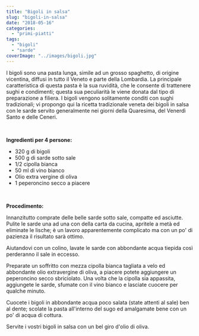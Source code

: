 ```yaml
---
title: "Bigoli in salsa"
slug: "bigoli-in-salsa"
date: "2018-05-16"
categories: 
  - "primi-piatti"
tags: 
  - "bigoli"
  - "sarde"
coverImage: "../images/bigoli.jpg"
---
```


I bigoli sono una pasta lunga, simile ad un grosso spaghetto, di origine vicentina, diffusi in tutto il Veneto e parte della Lombardia. La principale caratteristica di questa pasta è la sua ruvidità, che le consente di trattenere sughi e condimenti; questa sua peculiarità le viene donata dal tipo di preparazione a filiera. I bigoli vengono solitamente conditi con sughi tradizionali; vi propongo qui la ricetta tradizionale veneta dei bigoli in salsa con le sarde servito generalmente nei giorni della Quaresima, del Venerdì Santo e delle Ceneri.

 

**Ingredienti per 4 persone:**

- 320 g di bigoli
- 500 g di sarde sotto sale
- 1/2 cipolla bianca
- 50 ml di vino bianco
- Olio extra vergine di oliva
- 1 peperoncino secco a piacere

 

**Procedimento:**

Innanzitutto comprate delle belle sarde sotto sale, compatte ed asciutte. Pulite le sarde una ad una con della carta da cucina, apritele a metà ed eliminate le lische; è un lavoro apparentemente complicato ma con un po' di pazienza il risultato sarà ottimo.

Aiutandovi con un colino, lavate le sarde con abbondante acqua tiepida così perderanno il sale in eccesso.

Preparate un soffritto con mezza cipolla bianca tagliata a velo ed abbondante olio extravergine di oliva, a piacere potete aggiungere un peperoncino secco sbriciolato. Una volta che la cipolla sia appassita, aggiungete le sarde, sfumate con il vino bianco e lasciate cuocere per qualche minuto.

Cuocete i bigoli in abbondante acqua poco salata (state attenti al sale) ben al dente; scolate la pasta all'interno del sugo ed amalgamate bene con un po' di acqua di cottura.

Servite i vostri bigoli in salsa con un bel giro d'olio di oliva.

